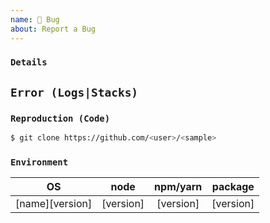 ```yaml
---
name: 🐛 Bug
about: Report a Bug
---
```


<!-- ✏️ Briefly describe the issue you are experiencing (or the feature you want to see added to the plugin). Tell us what you were trying to do and what happened instead. Remember, this is _not_ a place to ask questions. For that, go to http://gitter.im/postcss/postcss -->

### `Details`

<!-- ✏️ Describe in more detail the problem you have been experiencing, if necessary -->

## `Error (Logs|Stacks)`

<!-- 👉 Create a [gist](https://gist.github.com) which is a paste of your **full** logs, and link them here -->

<!-- ⚠️ Do **not** paste your full logs here (or at least hide them by using a `<details></details>` block), as it will make this issue long and hard to read! If you are reporting a bug, **always** include logs! -->

### `Reproduction (Code)`

<!-- ⚠️ Please remember that, with sample code; it's easier to reproduce a bug and much faster to fix it -->

<!-- 🔗 Please refer to a simple code example -->

```bash
$ git clone https://github.com/<user>/<sample>
```

### `Environment`

<!-- ℹ️ Please provide information about your current environment -->

|OS|node|npm/yarn|package|
|:-:|:-:|:-----:|:------:|
|[name][version]|[version]|[version]|[version]|
